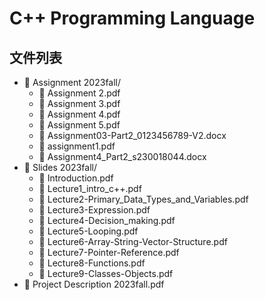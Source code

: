# C++ Programming Language

## 文件列表
- 📁 Assignment 2023fall/
    - 📄 Assignment 2.pdf
    - 📄 Assignment 3.pdf
    - 📄 Assignment 4.pdf
    - 📄 Assignment 5.pdf
    - 📄 Assignment03-Part2_0123456789-V2.docx
    - 📄 assignment1.pdf
    - 📄 Assignment4_Part2_s230018044.docx
- 📁 Slides 2023fall/
    - 📄 Introduction.pdf
    - 📄 Lecture1_intro_c++.pdf
    - 📄 Lecture2-Primary_Data_Types_and_Variables.pdf
    - 📄 Lecture3-Expression.pdf
    - 📄 Lecture4-Decision_making.pdf
    - 📄 Lecture5-Looping.pdf
    - 📄 Lecture6-Array-String-Vector-Structure.pdf
    - 📄 Lecture7-Pointer-Reference.pdf
    - 📄 Lecture8-Functions.pdf
    - 📄 Lecture9-Classes-Objects.pdf
- 📄 Project Description 2023fall.pdf

